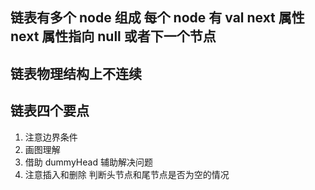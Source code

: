 ## 链表有多个 node 组成 每个 node 有 val next 属性 next 属性指向 null 或者下一个节点

## 链表物理结构上不连续

## 链表四个要点

1. 注意边界条件
2. 画图理解
3. 借助 dummyHead 辅助解决问题
4. 注意插入和删除 判断头节点和尾节点是否为空的情况
